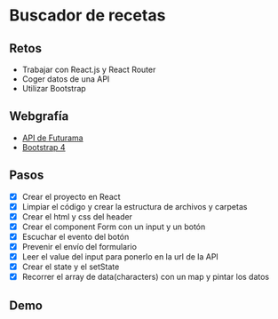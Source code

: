 # Buscador de recetas

## Retos

- Trabajar con React.js y React Router
- Coger datos de una API
- Utilizar Bootstrap

## Webgrafía

- [API de Futurama](https://futuramaapi.herokuapp.com/)
- [Bootstrap 4](https://getbootstrap.com/docs/4.4/getting-started/introduction/)

## Pasos

- [x] Crear el proyecto en React
- [x] Limpiar el código y crear la estructura de archivos y carpetas
- [x] Crear el html y css del header
- [x] Crear el component Form con un input y un botón
- [x] Escuchar el evento del botón
- [x] Prevenir el envío del formulario
- [x] Leer el value del input para ponerlo en la url de la API
- [x] Crear el state y el setState
- [x] Recorrer el array de data(characters) con un map y pintar los datos

## Demo
